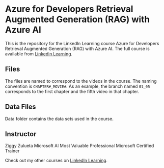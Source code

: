 # Azure for Developers Retrieval Augmented Generation (RAG) with Azure AI
This is the repository for the LinkedIn Learning course Azure for Developers Retrieval Augmented Generation (RAG) with Azure AI. The full course is available from [LinkedIn Learning][lil-course-url].

## Files
The files are named to correspond to the videos in the course. The naming convention is `CHAPTER#_MOVIE#`. As an example, the branch named `01_05` corresponds to the first chapter and the fifth video in that chapter. 

## Data Files
Data folder contains the data sets used in the course.

## Instructor
Ziggy Zulueta
Microsoft AI Most Valuable Professional
Microsoft Certified Trainer

Check out my other courses on [LinkedIn Learning](https://www.linkedin.com/learning/instructors/ziggy-zulueta?u=104).

[0]: # (Replace these placeholder URLs with actual course URLs)

[lil-course-url]: https://www.linkedin.com/learning/
[lil-thumbnail-url]: http://

